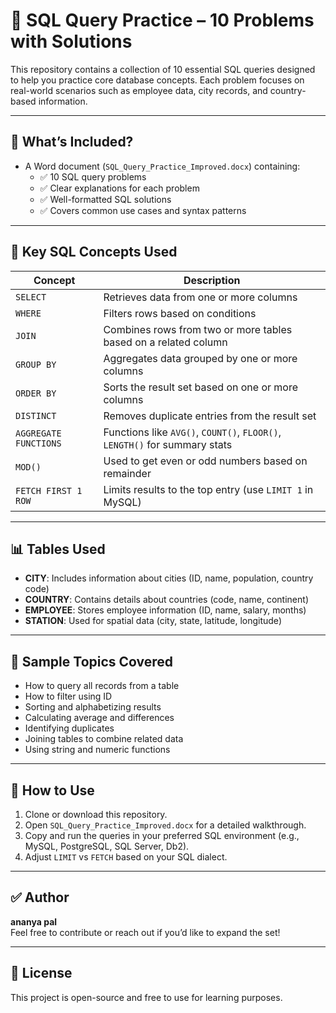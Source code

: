 # 📘 SQL Query Practice – 10 Problems with Solutions

This repository contains a collection of 10 essential SQL queries designed to help you practice core database concepts. Each problem focuses on real-world scenarios such as employee data, city records, and country-based information.

---

## 📄 What’s Included?

- A Word document (`SQL_Query_Practice_Improved.docx`) containing:
  - ✅ 10 SQL query problems
  - ✅ Clear explanations for each problem
  - ✅ Well-formatted SQL solutions
  - ✅ Covers common use cases and syntax patterns

---

## 🧠 Key SQL Concepts Used

| Concept                | Description                                                                 |
|------------------------|-----------------------------------------------------------------------------|
| `SELECT`               | Retrieves data from one or more columns                                     |
| `WHERE`                | Filters rows based on conditions                                             |
| `JOIN`                 | Combines rows from two or more tables based on a related column             |
| `GROUP BY`             | Aggregates data grouped by one or more columns                              |
| `ORDER BY`             | Sorts the result set based on one or more columns                           |
| `DISTINCT`             | Removes duplicate entries from the result set                               |
| `AGGREGATE FUNCTIONS`  | Functions like `AVG()`, `COUNT()`, `FLOOR()`, `LENGTH()` for summary stats   |
| `MOD()`                | Used to get even or odd numbers based on remainder                          |
| `FETCH FIRST 1 ROW`    | Limits results to the top entry (use `LIMIT 1` in MySQL)                    |

---

## 📊 Tables Used

- **CITY**: Includes information about cities (ID, name, population, country code)
- **COUNTRY**: Contains details about countries (code, name, continent)
- **EMPLOYEE**: Stores employee information (ID, name, salary, months)
- **STATION**: Used for spatial data (city, state, latitude, longitude)

---

## 📎 Sample Topics Covered

- How to query all records from a table
- How to filter using ID
- Sorting and alphabetizing results
- Calculating average and differences
- Identifying duplicates
- Joining tables to combine related data
- Using string and numeric functions

---

## 📁 How to Use

1. Clone or download this repository.
2. Open `SQL_Query_Practice_Improved.docx` for a detailed walkthrough.
3. Copy and run the queries in your preferred SQL environment (e.g., MySQL, PostgreSQL, SQL Server, Db2).
4. Adjust `LIMIT` vs `FETCH` based on your SQL dialect.

---

## ✅ Author

**ananya pal**  
Feel free to contribute or reach out if you’d like to expand the set!

---

## 📌 License

This project is open-source and free to use for learning purposes.

